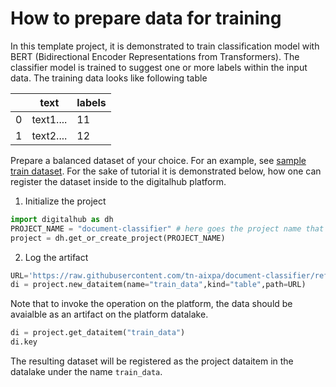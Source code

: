 # How to prepare data for training

In this template project, it is demonstrated to train classification model with BERT (Bidirectional Encoder Representations from Transformers). The classifier model is trained to suggest one or more labels within the
input data. The training data looks like following table

| |text| labels |
|-|----|--------|
|0|text1....| 11
|1|text2....| 12

Prepare a balanced dataset of your choice. For an example, see  [sample train dataset](/src/train_data.csv). For the sake of tutorial it is demonstrated below, how one can register the dataset inside to the digitalhub platform.

1. Initialize the project

```python
import digitalhub as dh
PROJECT_NAME = "document-classifier" # here goes the project name that you are creating on the platform
project = dh.get_or_create_project(PROJECT_NAME)
```

2. Log the artifact

```python
URL='https://raw.githubusercontent.com/tn-aixpa/document-classifier/refs/heads/main/src/train_data.csv'
di = project.new_dataitem(name="train_data",kind="table",path=URL)
```
Note that to invoke the operation on the platform, the data should be avaialble as an artifact on the platform datalake.

```python
di = project.get_dataitem("train_data")
di.key
```

The resulting dataset will be registered as the project dataitem in the datalake under the name ``train_data``.
